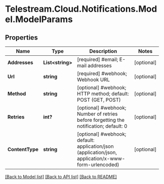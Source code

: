 # Telestream.Cloud.Notifications.Model.ModelParams
## Properties

Name | Type | Description | Notes
------------ | ------------- | ------------- | -------------
**Addresses** | **List&lt;string&gt;** | [required] #email;  E-mail addresses  | [optional] 
**Url** | **string** | [required] #webhook;  Webhook URL  | [optional] 
**Method** | **string** | [optional] #webhook;  HTTP method; default: POST (GET, POST)  | [optional] 
**Retries** | **int?** | [optional] #webhook;  Number of retries before forgetting the notification; default: 0  | [optional] 
**ContentType** | **string** | [optional] #webhook; default: application/json (application/json, application/x-www-form-urlencoded)  | [optional] 

[[Back to Model list]](../README.md#documentation-for-models) [[Back to API list]](../README.md#documentation-for-api-endpoints) [[Back to README]](../README.md)

